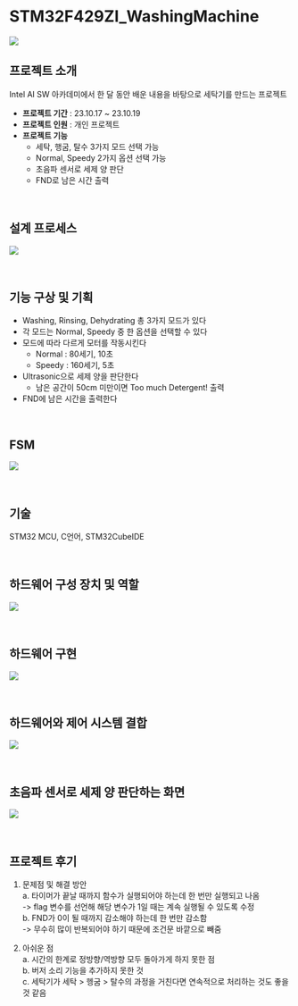 # STM32F429ZI_WashingMachine

![](https://velog.velcdn.com/images/jimeaning/post/7b38245a-72af-4828-9d9c-e5e231fb2998/image.jpg)


## 프로젝트 소개

Intel AI SW 아카데미에서 한 달 동안 배운 내용을 바탕으로 세탁기를 만드는 프로젝트

- **프로젝트 기간** : 23.10.17 ~ 23.10.19
- **프로젝트 인원** : 개인 프로젝트
- **프로젝트 기능**
	- 세탁, 행굼, 탈수 3가지 모드 선택 가능
	- Normal, Speedy 2가지 옵션 선택 가능
	- 초음파 센서로 세제 양 판단
	- FND로 남은 시간 출력

<br>

## 설계 프로세스

![](https://velog.velcdn.com/images/jimeaning/post/eec49ca9-cfe7-472c-9fa5-ae6b7a5441a1/image.png)

<br>

## 기능 구상 및 기획
-   Washing, Rinsing, Dehydrating 총 3가지 모드가 있다
-   각 모드는 Normal, Speedy 중 한 옵션을 선택할 수 있다
-   모드에 따라 다르게 모터를 작동시킨다  
    - Normal : 80세기, 10초  
    - Speedy : 160세기, 5초
-   Ultrasonic으로 세제 양을 판단한다  
    - 남은 공간이 50cm 미만이면 Too much Detergent! 출력
-   FND에 남은 시간을 출력한다

<br>

## FSM
![](https://velog.velcdn.com/images/jimeaning/post/c343c948-1d60-4603-b274-6449fb1b085f/image.png)

<br>

## 기술

STM32 MCU, C언어, STM32CubeIDE

<br>

## 하드웨어 구성 장치 및 역할
![](https://velog.velcdn.com/images/jimeaning/post/15df7fac-349e-4e3c-8a7c-a9a17e21d983/image.png)

<br>

## 하드웨어 구현
![](https://velog.velcdn.com/images/jimeaning/post/a686b6f7-78a6-4f96-a2c8-62f27518b1f6/image.png)

<br>



## 하드웨어와 제어 시스템 결합

![](https://velog.velcdn.com/images/jimeaning/post/5bac4bb1-4d98-4a52-9932-4b0f1ada984f/image.png)

<br>

## 초음파 센서로 세제 양 판단하는 화면
![](https://velog.velcdn.com/images/jimeaning/post/dfbc1f4e-4e4f-476e-b8e5-1fee3d7cd6d1/image.png)

<br>

## 프로젝트 후기
1. 문제점 및 해결 방안 <br>
	a. 타이머가 끝날 때까지 함수가 실행되어야 하는데 한 번만 실행되고 나옴<br>
-> flag 변수를 선언해 해당 변수가 1일 때는 계속 실행될 수 있도록 수정<br>
	b. FND가 0이 될 때까지 감소해야 하는데 한 번만 감소함<br>
-> 무수히 많이 반복되어야 하기 때문에 조건문 바깥으로 빼줌<br>

2. 아쉬운 점<br>
  a. 시간의 한계로 정방향/역방향 모두 돌아가게 하지 못한 점<br>
	b. 버저 소리 기능을 추가하지 못한 것<br>
  c. 세탁기가 세탁 > 헹굼 > 탈수의 과정을 거친다면 연속적으로 처리하는 것도 좋을 것 같음<br>


